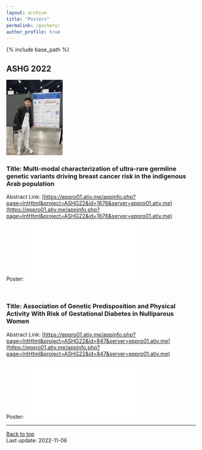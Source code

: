 ```yaml
---
layout: archive
title: "Posters"
permalink: /posters/
author_profile: true
---
```


{% include base_path %}


## ASHG 2022

<img src="/images/posters/ASHG_2022_Photo.jpg" alt="drawing" height="200"/>

### Title: Multi-modal characterization of ultra-rare germline genetic variants driving breast cancer risk in the indigenous Arab population

Abstract Link: [https://eppro01.ativ.me/appinfo.php?page=IntHtml&project=ASHG22&id=1676&server=eppro01.ativ.me](https://eppro01.ativ.me/appinfo.php?page=IntHtml&project=ASHG22&id=1676&server=eppro01.ativ.me)

Poster:
<embed src="/files/ASHG_2022_Presentation.pdf" type="application/pdf"/>

<br/>

### Title: Association of Genetic Predisposition and Physical Activity With Risk of Gestational Diabetes in Nulliparous Women

Abstract Link: [https://eppro01.ativ.me/appinfo.php?page=IntHtml&project=ASHG22&id=847&server=eppro01.ativ.me](https://eppro01.ativ.me/appinfo.php?page=IntHtml&project=ASHG22&id=847&server=eppro01.ativ.me)

Poster:
<embed src="/files/nuMoM2b_poster_ASHG_2022.pdf" type="application/pdf"/>

---
<a href="#top">Back to top</a>
<br/>
Last update: 2022-11-06

